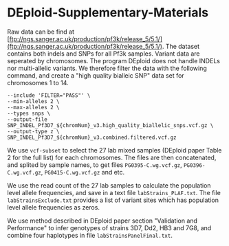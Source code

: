 # DEploid-Supplementary-Materials

Raw data can be find at [ftp://ngs.sanger.ac.uk/production/pf3k/release_5/5.1/](ftp://ngs.sanger.ac.uk/production/pf3k/release_5/5.1/). The dataset contains both indels and SNPs for all Pf3k samples. Variant data are seperated by chromosomes. The program DEploid does not handle INDELs nor multi-allelic variants. We therefore filter the data with the following command, and create a "high quality bialleic SNP" data set for chromosomes 1 to 14.

```bcftools view \
--include 'FILTER="PASS"' \
--min-alleles 2 \
--max-alleles 2 \
--types snps \
--output-file SNP_INDEL_Pf3D7_${chromNum}_v3.high_quality_biallelic_snps.vcf.gz \
--output-type z \
SNP_INDEL_Pf3D7_${chromNum}_v3.combined.filtered.vcf.gz
```

We use `vcf-subset` to select the 27 lab mixed samples (DEploid paper Table 2 for the full list) for each chromosomes. The files are then concatenated, and splited by sample names, to get files `PG0395-C.wg.vcf.gz`, `PG0396-C.wg.vcf.gz`, `PG0415-C.wg.vcf.gz` and etc.

We use the read count of the 27 lab samples to calculate the population level allele frequencies, and save in a text file `labStrains_PLAF.txt`. The file `labStrainsExclude.txt` provides a list of variant sites which has population level allele frequencies as zeros.

We use method described in DEploid paper section "Validation and Performance" to infer genotypes of strains 3D7, Dd2, HB3 and 7G8, and combine four haplotypes in file `labStrainsPanelFinal.txt`.

